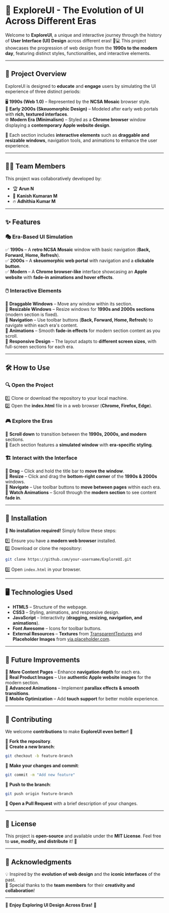 # 🚀 ExploreUI - The Evolution of UI Across Different Eras

Welcome to **ExploreUI**, a unique and interactive journey through the history of **User Interface (UI) Design** across different eras! 🎨💻 This project showcases the progression of web design from the **1990s to the modern day**, featuring distinct styles, functionalities, and interactive elements. 

---
## 📌 **Project Overview**
ExploreUI is designed to **educate** and **engage** users by simulating the UI experience of three distinct periods:

🖥️ **1990s (Web 1.0)** – Represented by the **NCSA Mosaic** browser style.  
📜 **Early 2000s (Skeuomorphic Design)** – Modeled after early web portals with **rich, textured interfaces**.  
🌐 **Modern Era (Minimalism)** – Styled as a **Chrome browser** window displaying a **contemporary Apple website design**.

🔹 Each section includes **interactive elements** such as **draggable and resizable windows**, navigation tools, and animations to enhance the user experience.  

---
## 👨‍💻 **Team Members**
This project was collaboratively developed by:

- 🏆 **Arun N**
- 🎨 **Kanish Kumaran M**
- 🔥 **Adhithia Kumar M**

---
## ✨ **Features**
### 🎭 **Era-Based UI Simulation**
✅ **1990s** – A **retro NCSA Mosaic** window with basic navigation (**Back, Forward, Home, Refresh**).  
✅ **2000s** – A **skeuomorphic web portal** with navigation and a **clickable button**.  
✅ **Modern** – A **Chrome browser-like** interface showcasing an **Apple website** with **fade-in animations and hover effects**.  

### 🖱️ **Interactive Elements**
🔹 **Draggable Windows** – Move any window within its section.  
🔹 **Resizable Windows** – Resize windows for **1990s and 2000s sections** (modern section is fixed).  
🔹 **Navigation** – Use toolbar buttons (**Back, Forward, Home, Refresh**) to navigate within each era's content.  
🔹 **Animations** – Smooth **fade-in effects** for modern section content as you scroll.  
🔹 **Responsive Design** – The layout adapts to **different screen sizes**, with full-screen sections for each era.  

---
## 🛠 **How to Use**
### 🔍 **Open the Project**
1️⃣ Clone or download the repository to your local machine.  
2️⃣ Open the **index.html** file in a web browser (**Chrome, Firefox, Edge**).  

### 🎮 **Explore the Eras**
📜 **Scroll down** to transition between the **1990s, 2000s, and modern** sections.  
📂 Each section features a **simulated window** with **era-specific styling**.  

### 🏗️ **Interact with the Interface**
🔹 **Drag** – Click and hold the title bar to **move the window**.  
🔹 **Resize** – Click and drag the **bottom-right corner** of the **1990s & 2000s** windows.  
🔹 **Navigate** – Use toolbar buttons to **move between pages** within each era.  
🔹 **Watch Animations** – Scroll through the **modern section** to see content **fade in**.  

---
## 🔧 **Installation**
🚫 **No installation required!** Simply follow these steps:

1️⃣ Ensure you have a **modern web browser** installed.  
2️⃣ Download or clone the repository:
```bash
git clone https://github.com/your-username/ExploreUI.git
```
3️⃣ Open `index.html` in your browser.  

---
## 🖥️ **Technologies Used**
- **HTML5** – Structure of the webpage.  
- **CSS3** – Styling, animations, and responsive design.  
- **JavaScript** – Interactivity (**dragging, resizing, navigation, and animations**).  
- **Font Awesome** – Icons for toolbar buttons.  
- **External Resources** – **Textures** from [TransparentTextures](https://transparenttextures.com) and **Placeholder Images** from [via.placeholder.com](https://via.placeholder.com/).

---
## 🚀 **Future Improvements**
📌 **More Content Pages** – Enhance **navigation depth** for each era.  
📌 **Real Product Images** – Use **authentic Apple website images** for the modern section.  
📌 **Advanced Animations** – Implement **parallax effects & smooth transitions**.  
📌 **Mobile Optimization** – Add **touch support** for better mobile experience.  

---
## 🤝 **Contributing**
We welcome **contributions** to make **ExploreUI even better!** 🎉

🔹 **Fork the repository**.  
🔹 **Create a new branch**:  
```bash
git checkout -b feature-branch
```
🔹 **Make your changes and commit**:  
```bash
git commit -m "Add new feature"
```
🔹 **Push to the branch**:  
```bash
git push origin feature-branch
```
🔹 **Open a Pull Request** with a brief description of your changes.  

---
## 📜 **License**
This project is **open-source** and available under the **MIT License**. Feel free to **use, modify, and distribute** it! 🎉

---
## 🙌 **Acknowledgments**
💡 Inspired by the **evolution of web design** and the **iconic interfaces** of the past.  
🎨 Special thanks to the **team members** for their **creativity and collaboration**!  

---
🌟 **Enjoy Exploring UI Design Across Eras!** 🚀
